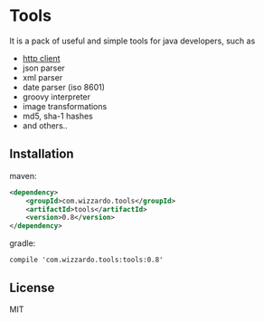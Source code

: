 Tools
=========

It is a pack of useful and simple tools for java developers, such as

  - [http client]
  - json parser
  - xml parser
  - date parser (iso 8601)
  - groovy interpreter
  - image transformations
  - md5, sha-1 hashes
  - and others..


Installation
--------------
maven:
```xml
<dependency>
    <groupId>com.wizzardo.tools</groupId>
    <artifactId>tools</artifactId>
    <version>0.8</version>
</dependency>
```

gradle:
```
compile 'com.wizzardo.tools:tools:0.8'
```

License
----

MIT


[http client]:https://github.com/wizzardo/Tools/wiki/HttpClient